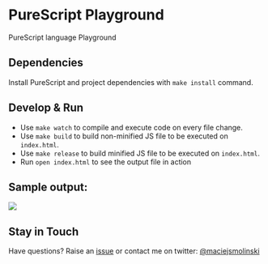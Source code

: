 # PureScript Playground

PureScript language Playground

## Dependencies

Install PureScript and project dependencies with `make install` command.

## Develop & Run

* Use `make watch` to compile and execute code on every file change.
* Use `make build` to build non-minified JS file to be executed on `index.html`.
* Use `make release` to build minified JS file to be executed on `index.html`.
* Run `open index.html` to see the output file in action

## Sample output:

![](http://g.recordit.co/OVVAsxFAlG.gif)

## Stay in Touch

Have questions? Raise an [issue](https://github.com/maciejsmolinski/purescript-playground/issues) or contact me on twitter: [@maciejsmolinski](https://twitter.com/maciejsmolinski)
